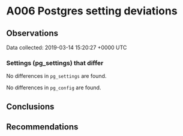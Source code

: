 # A006 Postgres setting deviations #

## Observations ##
Data collected: 2019-03-14 15:20:27 +0000 UTC  

### Settings (pg_settings) that differ ###

No differences in `pg_settings` are found.


No differences in `pg_config` are found.



## Conclusions ##


## Recommendations ##

